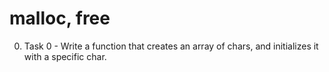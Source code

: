 # malloc, free
0. Task 0 - Write a function that creates an array of chars, and initializes it with a specific char.
